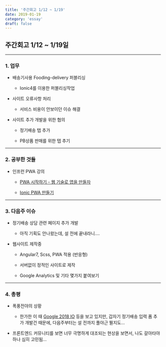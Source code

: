 ```yaml
---
title: '주간회고 1/12 ~ 1/19'
date: 2019-01-19
category: 'essay'
draft: false
---
```


## 주간회고 1/12 ~ 1/19일

---

### 1. 업무

- 배송기사용 Fooding-delivery 퍼블리싱

  - Ionic4를 이용한 퍼블리싱작업

- 사이트 오류사항 처리

  - 서비스 비용이 안보이던 이슈 해결

- 사이트 추가 개발을 위한 협의

  - 정기배송 탭 추가

  - PB상품 판매를 위한 탭 추기

---

### 2. 공부한 것들

- 인프런 PWA 강의

  - [PWA 시작하기 - 웹 기술로 앱을 만들자](https://www.inflearn.com/course/pwa/)

  - [Ionic PWA 만들기](https://www.inflearn.com/course/ionic-pwa/)

---

### 3. 다음주 이슈

- 정기배송 상담 관련 페이지 추가 개발

  - 아직 기획도 안나왔는데, 설 전에 끝내라니....

- 웹사이트 제작중

  - Angular7, Scss, PWA 적용 (반응형)

  - 서버없이 정적인 사이트로 제작

  - Google Analytics 및 기타 몇가지 붙여보기

---

### 4. 총평

- 폭풍전야의 상황

  - 한가한 이 때 [Google 2018 IO](https://www.youtube.com/watch?v=NITk4kXMQDw&t=1924s) 등을 보고 있지만, 갑자기 정기배송 입력 폼 추가 개발건 때문에, 다음주부터는 설 전까지 풀야근 뛸지도...

- 프론트엔드 커뮤니티를 보면 너무 극명하게 대조되는 현상을 보면서, 나도 갈아타야하나 심히 고민됨...
